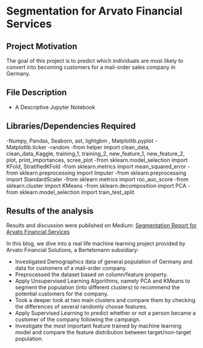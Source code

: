 # Segmentation for Arvato Financial Services

## Project Motivation

The goal of this project is to predict which individuals are most likely to convert into becoming customers for a mail-order sales company in Germany.

## File Description

- A Descriptive Jupyter Notebook

## Libraries/Dependencies Required
-Numpy, Pandas, Seaborn, ast, lightgbm , Matplotlib.pyplot
-Matplotlib.ticker
-random
-from helper import clean_data, clean_data_Kaggle, training_1, training_2, new_feature_1, new_feature_2, plot, print_importances, scree_plot
-from sklearn.model_selection import KFold, StratifiedKFold
-from sklearn.metrics import mean_squared_error
-from sklearn.preprocessing import Imputer
-from sklearn.preprocessing import StandardScaler
-from sklearn.metrics import roc_auc_score
-from sklearn.cluster import KMeans
-from sklearn.decomposition import PCA
-from sklearn.model_selection import train_test_split


## Results of the analysis

Results and discussion were published on Medium: [Segmentation Report for Arvato Financial Services](https://medium.com/@reni.sundrani/segmentation-report-for-arvato-financial-services-aa1f604c3fdf)

In this blog, we dive into a real life machine learning project provided by Arvato Financial Solutions, a Bertelsmann subsidiary:
- Investigated Demographics data of general population of Germany and data for customers of a mail-order company.
- Preprocessed the dataset based on column/feature property.
- Apply Unsupervised Learning Algorithms, namely PCA and KMeans to segment the population (into different clusters) to recommend the potential customers for the company.
- Took a deeper look at two main clusters and compare them by checking the differences of several randomly choose features.
- Apply Supervised Learning to predict whether or not a person became a customer of the company following the campaign.
- Investigate the most important feature trained by machine learning model and compare the feature distribution between target/non-target population.

